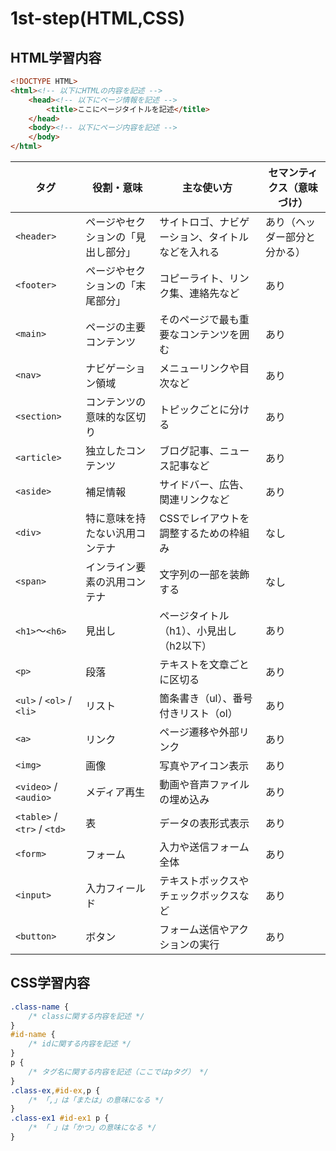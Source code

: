 # 1st-step(HTML,CSS)
## HTML学習内容
``` html
<!DOCTYPE HTML>
<html><!-- 以下にHTMLの内容を記述 -->
    <head><!-- 以下にページ情報を記述 -->
        <title>ここにページタイトルを記述</title>
    </head>
    <body><!-- 以下にページ内容を記述 -->
    </body>
</html>
```
| タグ                          | 役割・意味             | 主な使い方                    | セマンティクス（意味づけ）  |
| --------------------------- | ----------------- | ------------------------ | -------------- |
| `<header>`                  | ページやセクションの「見出し部分」 | サイトロゴ、ナビゲーション、タイトルなどを入れる | あり（ヘッダー部分と分かる） |
| `<footer>`                  | ページやセクションの「末尾部分」  | コピーライト、リンク集、連絡先など        | あり             |
| `<main>`                    | ページの主要コンテンツ       | そのページで最も重要なコンテンツを囲む      | あり             |
| `<nav>`                     | ナビゲーション領域         | メニューリンクや目次など             | あり             |
| `<section>`                 | コンテンツの意味的な区切り     | トピックごとに分ける               | あり             |
| `<article>`                 | 独立したコンテンツ         | ブログ記事、ニュース記事など           | あり             |
| `<aside>`                   | 補足情報              | サイドバー、広告、関連リンクなど         | あり             |
| `<div>`                     | 特に意味を持たない汎用コンテナ   | CSSでレイアウトを調整するための枠組み     | なし             |
| `<span>`                    | インライン要素の汎用コンテナ    | 文字列の一部を装飾する              | なし             |
| `<h1>`～`<h6>`               | 見出し               | ページタイトル（h1）、小見出し（h2以下）   | あり             |
| `<p>`                       | 段落                | テキストを文章ごとに区切る            | あり             |
| `<ul>` / `<ol>` / `<li>`    | リスト               | 箇条書き（ul）、番号付きリスト（ol）     | あり             |
| `<a>`                       | リンク               | ページ遷移や外部リンク              | あり             |
| `<img>`                     | 画像                | 写真やアイコン表示                | あり             |
| `<video>` / `<audio>`       | メディア再生            | 動画や音声ファイルの埋め込み           | あり             |
| `<table>` / `<tr>` / `<td>` | 表                 | データの表形式表示                | あり             |
| `<form>`                    | フォーム              | 入力や送信フォーム全体              | あり             |
| `<input>`                   | 入力フィールド           | テキストボックスやチェックボックスなど      | あり             |
| `<button>`                  | ボタン               | フォーム送信やアクションの実行          | あり             |


## CSS学習内容
``` css
.class-name {
    /* classに関する内容を記述 */
}
#id-name {
    /* idに関する内容を記述 */
}
p {
    /* タグ名に関する内容を記述（ここではpタグ） */
}
.class-ex,#id-ex,p {
    /* 「,」は「または」の意味になる */
}
.class-ex1 #id-ex1 p {
    /* 「 」は「かつ」の意味になる */
}


```